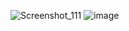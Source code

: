 ![Screenshot_111](https://github.com/user-attachments/assets/8809154f-d819-488e-8156-9985906bbe24)
![image](https://github.com/user-attachments/assets/7c922934-b418-449c-b32d-27aa52ac6cac)
